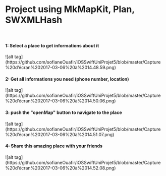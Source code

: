 <h1>Project using MkMapKit, Plan, SWXMLHash</h1>
<br>
<h4>1: Select a place to get informations about it </h4>
![alt tag](https://github.com/sofianeOuafir/iOSSwiftUniProjet5/blob/master/Capture%20d’écran%202017-03-06%20à%2014.48.59.png)
<br>
<h4>2: Get all informations you need (phone number, location)</h4>
![alt tag](https://github.com/sofianeOuafir/iOSSwiftUniProjet5/blob/master/Capture%20d’écran%202017-03-06%20à%2014.50.06.png)
<br>
<h4>3: push the "openMap" button to navigate to the place</h4>
![alt tag](https://github.com/sofianeOuafir/iOSSwiftUniProjet5/blob/master/Capture%20d’écran%202017-03-06%20à%2014.51.07.png)
<br>
<h4>4: Share this amazing place with your friends</h4>
![alt tag](https://github.com/sofianeOuafir/iOSSwiftUniProjet5/blob/master/Capture%20d’écran%202017-03-06%20à%2014.52.08.png)
